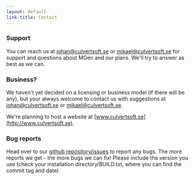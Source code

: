 ```yaml
---
layout: default
link-title: Contact
---
```


### Support

You can reach us at johan@culvertsoft.se or mikael@culvertsoft.se for support and questions about MGen and our plans. We'll try to answer as best as we can.


### Business?

We haven't yet decided on a licensing or business model (if there will be any), but your always welcome to contact us with suggestions at johan@culvertsoft.se or mikael@culvertsoft.se.

We're planning to host a website at [www.culvertsoft.se](http://www.culvertsoft.se). 


### Bug reports

Head over to our [github repository/issues](https://github.com/culvertsoft/mgen/issues) to report any bugs. The more reports we get - the more bugs we can fix! Please include the version you use (check your installation directory/BUILD.txt, where you can find the commit tag and date)


